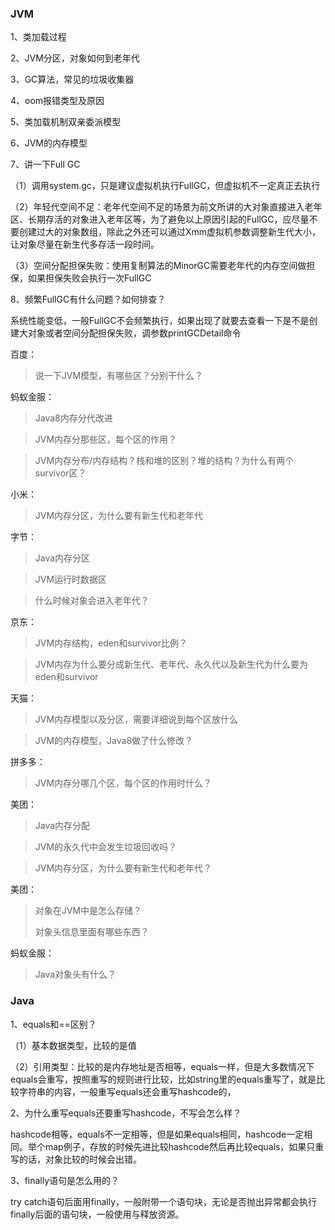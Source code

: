 ### JVM

1、类加载过程

2、JVM分区，对象如何到老年代

3、GC算法，常见的垃圾收集器

4、oom报错类型及原因

5、类加载机制双亲委派模型

6、JVM的内存模型

7、讲一下Full GC

（1）调用system.gc，只是建议虚拟机执行FullGC，但虚拟机不一定真正去执行

（2）年轻代空间不足：老年代空间不足的场景为前文所讲的大对象直接进入老年区、长期存活的对象进入老年区等，为了避免以上原因引起的FullGC，应尽量不要创建过大的对象数组，除此之外还可以通过Xmm虚拟机参数调整新生代大小，让对象尽量在新生代多存活一段时间。

（3）空间分配担保失败：使用复制算法的MinorGC需要老年代的内存空间做担保，如果担保失败会执行一次FullGC

8、频繁FullGC有什么问题？如何排查？

系统性能变低，一般FullGC不会频繁执行，如果出现了就要去查看一下是不是创建大对象或者空间分配担保失败，调参数printGCDetail命令

百度：

> 说一下JVM模型，有哪些区？分别干什么？

蚂蚁金服：

> Java8内存分代改进

> JVM内存分那些区，每个区的作用？

> JVM内存分布/内存结构？栈和堆的区别？堆的结构？为什么有两个survivor区？

小米：

> JVM内存分区，为什么要有新生代和老年代

字节：

> Java内存分区

> JVM运行时数据区

> 什么时候对象会进入老年代？

京东：

> JVM内存结构，eden和survivor比例？

> JVM内存为什么要分成新生代、老年代、永久代以及新生代为什么要为eden和survivor

天猫：

> JVM内存模型以及分区，需要详细说到每个区放什么

> JVM的内存模型，Java8做了什么修改？

拼多多：

> JVM内存分哪几个区，每个区的作用时什么？

美团：

> Java内存分配

> JVM的永久代中会发生垃圾回收吗？

> JVM内存分区，为什么要有新生代和老年代？

美团：

> 对象在JVM中是怎么存储？
>
> 对象头信息里面有哪些东西？

蚂蚁金服：

> Java对象头有什么？







### Java

1、equals和==区别？

（1）基本数据类型，比较的是值

（2）引用类型：比较的是内存地址是否相等，equals一样，但是大多数情况下equals会重写，按照重写的规则进行比较，比如string里的equals重写了，就是比较字符串的内容，一般重写equals还会重写hashcode的，

2、为什么重写equals还要重写hashcode，不写会怎么样？

hashcode相等，equals不一定相等，但是如果equals相同，hashcode一定相同。举个map例子，存放的时候先进比较hashcode然后再比较equals，如果只重写的话，对象比较的时候会出错。

3、finally语句是怎么用的？

try catch语句后面用finally，一般附带一个语句块，无论是否抛出异常都会执行finally后面的语句块，一般使用与释放资源。

